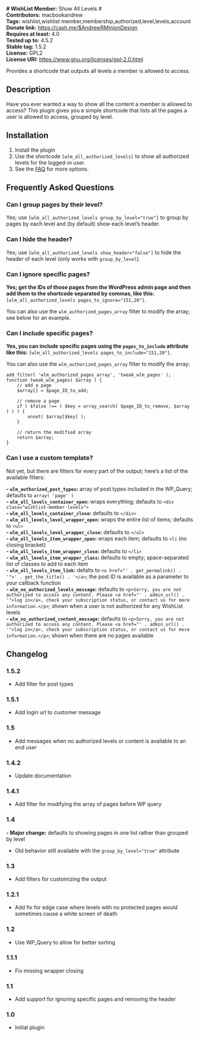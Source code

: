 **# WishList Member:** Show All Levels #  
**Contributors:** macbookandrew  
**Tags:** wishlist,wishlist member,membership,authorized,level,levels,account  
**Donate link:** https://cash.me/$AndrewRMinionDesign  
**Requires at least:** 4.0  
**Tested up to:** 4.5.2  
**Stable tag:** 1.5.2  
**License:** GPL2  
**License URI:** https://www.gnu.org/licenses/gpl-2.0.html  

Provides a shortcode that outputs all levels a member is allowed to access.

## Description ##

Have you ever wanted a way to show all the content a member is allowed to access? This plugin gives you a simple shortcode that lists all the pages a user is allowed to access, grouped by level.

## Installation ##
1. Install the plugin
2. Use the shortcode `[wlm_all_authorized_levels]` to show all authorized levels for the logged-in user.
3. See the [FAQ](faq/) for more options.

## Frequently Asked Questions ##
### Can I group pages by their level? ###

Yes; use `[wlm_all_authorized_levels group_by_level="true"]` to group by pages by each level and (by default) show each level’s header.

### Can I hide the header? ###

Yes; use `[wlm_all_authorized_levels show_header="false"]` to hide the header of each level (only works with `group_by_level`).

### Can I ignore specific pages? ###

**Yes; get the IDs of those pages from the WordPress admin page and then add them to the shortcode separated by commas, like this:** `[wlm_all_authorized_levels pages_to_ignore="151,20"]`.  

You can also use the `wlm_authorized_pages_array` filter to modify the array; see below for an example.

### Can I include specific pages? ###

**Yes, you can include specific pages using the `pages_to_include` attribute like this:** `[wlm_all_authorized_levels pages_to_include="151,20"]`.  

You can also use the `wlm_authorized_pages_array` filter to modify the array:


	add_filter( 'wlm_authorized_pages_array', 'tweak_wlm_pages' );
	function tweak_wlm_pages( $array ) {
	    // add a page
	    $array[] = $page_ID_to_add;
	
	    // remove a page
	    if ( $false !== ( $key = array_search( $page_ID_to_remove, $array ) ) ) {
	        unset( $array[$key] );
	    }
	
	    // return the modified array
	    return $array;
	}


### Can I use a custom template? ###

Not yet, but there are filters for every part of the output; here’s a list of the available filters:

**- `wlm_authorized_post_types`:** array of post types included in the WP_Query; defaults to `array( 'page' )`  
**- `wlm_all_levels_container_open`:** wraps everything; defaults to `<div class="wishlist-member-levels">`  
**- `wlm_all_levels_container_close`:** defaults to `</div>`  
**- `wlm_all_levels_level_wrapper_open`:** wraps the entire list of items; defaults to `<ul>`  
**- `wlm_all_levels_level_wrapper_close`:** defaults to `</ul>`  
**- `wlm_all_levels_item_wrapper_open`:** wraps each item; defaults to `<li` (no closing bracket)  
**- `wlm_all_levels_item_wrapper_close`:** defaults to `</li>`  
**- `wlm_all_levels_item_wrapper_class`:** defaults to empty; space-separated list of classes to add to each item  
**- `wlm_all_levels_item_link`:** defalts to `<a href="' . get_permalink() . '">' . get_the_title() . '</a>`; the post ID is available as a parameter to your callback function  
**- `wlm_no_authorized_levels_message`:** defaults to `<p>Sorry, you are not authorized to access any content. Please <a href="' . admin_url() . '">log in</a>, check your subscription status, or contact us for more information.</p>`; shown when a user is not authorized for any WishList levels  
**- `wlm_no_authorized_content_message`:** defaults to `<p>Sorry, you are not authorized to access any content. Please <a href="' . admin_url() . '">log in</a>, check your subscription status, or contact us for more information.</p>`; shown when there are no pages available  

## Changelog ##

### 1.5.2 ###
- Add filter for post types

### 1.5.1 ###
- Add login url to customer message

### 1.5 ###
- Add messages when no authorized levels or content is available to an end user

### 1.4.2 ###
- Update documentation

### 1.4.1 ###
- Add filter for modifying the array of pages before WP query

### 1.4 ###
**- Major change:** defaults to showing pages in one list rather than grouped by level  
- Old behavior still available with the `group_by_level="true"` attribute

### 1.3 ###
- Add filters for customizing the output

### 1.2.1 ###
- Add fix for edge case where levels with no protected pages would sometimes cause a white screen of death

### 1.2 ###
- Use WP_Query to allow for better sorting

### 1.1.1 ###
- Fix missing wrapper closing

### 1.1 ###
- Add support for ignoring specific pages and removing the header

### 1.0 ###
- Initial plugin
